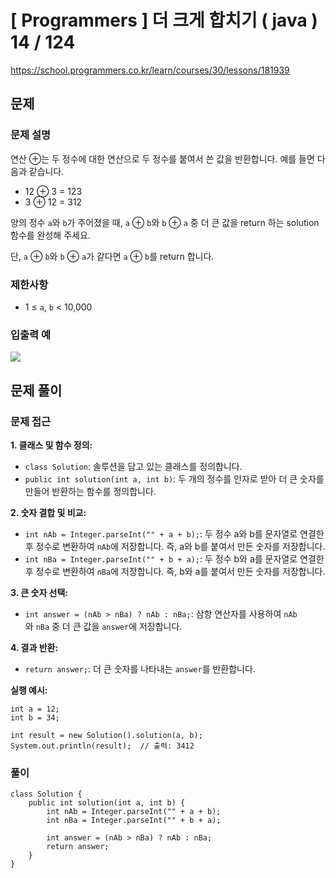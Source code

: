 # [ Programmers ]  더 크게 합치기 ( java ) 14 / 124

https://school.programmers.co.kr/learn/courses/30/lessons/181939
## 문제 
### 문제 설명
연산 ⊕는 두 정수에 대한 연산으로 두 정수를 붙여서 쓴 값을 반환합니다. 예를 들면 다음과 같습니다.

- 12 ⊕ 3 = 123
- 3 ⊕ 12 = 312

양의 정수 `a`와 `b`가 주어졌을 때, `a` ⊕ `b`와 `b` ⊕ `a` 중 더 큰 값을 return 하는 solution 함수를 완성해 주세요.

단, `a` ⊕ `b`와 `b` ⊕ `a`가 같다면 `a` ⊕ `b`를 return 합니다.

### 제한사항
- 1 ≤ `a`, `b` < 10,000

### 입출력 예
  ![](https://i.imgur.com/NcuOecK.png)



## 문제 풀이
### 문제 접근
**1. 클래스 및 함수 정의:**

- `class Solution`: 솔루션을 담고 있는 클래스를 정의합니다.
- `public int solution(int a, int b)`: 두 개의 정수를 인자로 받아 더 큰 숫자를 만들어 반환하는 함수를 정의합니다.

**2. 숫자 결합 및 비교:**

- `int nAb = Integer.parseInt("" + a + b);`: 두 정수 a와 b를 문자열로 연결한 후 정수로 변환하여 `nAb`에 저장합니다. 즉, a와 b를 붙여서 만든 숫자를 저장합니다.
- `int nBa = Integer.parseInt("" + b + a);`: 두 정수 b와 a를 문자열로 연결한 후 정수로 변환하여 `nBa`에 저장합니다. 즉, b와 a를 붙여서 만든 숫자를 저장합니다.

**3. 큰 숫자 선택:**

- `int answer = (nAb > nBa) ? nAb : nBa;`: 삼항 연산자를 사용하여 `nAb`와 `nBa` 중 더 큰 값을 `answer`에 저장합니다.

**4. 결과 반환:**

- `return answer;`: 더 큰 숫자를 나타내는 `answer`를 반환합니다.

**실행 예시:**

```
int a = 12;
int b = 34;

int result = new Solution().solution(a, b);
System.out.println(result);  // 출력: 3412
```

### 풀이
```
class Solution {
    public int solution(int a, int b) {
        int nAb = Integer.parseInt("" + a + b);
        int nBa = Integer.parseInt("" + b + a);
        
        int answer = (nAb > nBa) ? nAb : nBa;
        return answer;
    }
}
```















